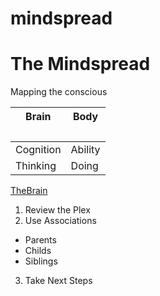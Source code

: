 mindspread
==========

# The Mindspread

Mapping the conscious 

Brain <h3>| Body <h3>
----------|-----------
Cognition | Ability
Thinking  | Doing

[TheBrain](http://thebrain.com)

1. Review the Plex
2. Use Associations
 * Parents
 * Childs
 * Siblings 
3. Take Next Steps 

